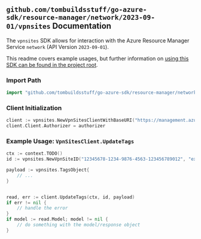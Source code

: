 
## `github.com/tombuildsstuff/go-azure-sdk/resource-manager/network/2023-09-01/vpnsites` Documentation

The `vpnsites` SDK allows for interaction with the Azure Resource Manager Service `network` (API Version `2023-09-01`).

This readme covers example usages, but further information on [using this SDK can be found in the project root](https://github.com/tombuildsstuff/go-azure-sdk/tree/main/docs).

### Import Path

```go
import "github.com/tombuildsstuff/go-azure-sdk/resource-manager/network/2023-09-01/vpnsites"
```


### Client Initialization

```go
client := vpnsites.NewVpnSitesClientWithBaseURI("https://management.azure.com")
client.Client.Authorizer = authorizer
```


### Example Usage: `VpnSitesClient.UpdateTags`

```go
ctx := context.TODO()
id := vpnsites.NewVpnSiteID("12345678-1234-9876-4563-123456789012", "example-resource-group", "vpnSiteValue")

payload := vpnsites.TagsObject{
	// ...
}


read, err := client.UpdateTags(ctx, id, payload)
if err != nil {
	// handle the error
}
if model := read.Model; model != nil {
	// do something with the model/response object
}
```
